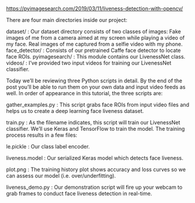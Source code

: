 https://pyimagesearch.com/2019/03/11/liveness-detection-with-opencv/

There are four main directories inside our project:

dataset/ : Our dataset directory consists of two classes of images:
        Fake images of me from a camera aimed at my screen while playing a video of my face.
Real images of me captured from a selfie video with my phone.
face_detector/ : Consists of our pretrained Caffe face detector to locate face ROIs.
pyimagesearch/ : This module contains our LivenessNet class.
videos/ : I’ve provided two input videos for training our LivenessNet classifier.

Today we’ll be reviewing three Python scripts in detail. By the end of the post you’ll be able to run them on your own data and input video feeds as well. In order of appearance in this tutorial, the three scripts are:

gather_examples.py : This script grabs face ROIs from input video files and helps us to create a deep learning face liveness dataset.

train.py : As the filename indicates, this script will train our LivenessNet classifier. We’ll use Keras and TensorFlow to train the model. The training process results in a few files:

le.pickle : Our class label encoder.

liveness.model : Our serialized Keras model which detects face liveness.

plot.png : The training history plot shows accuracy and loss curves so we can assess our model (i.e. over/underfitting).

liveness_demo.py : Our demonstration script will fire up your webcam to grab frames to conduct face liveness detection in real-time.
